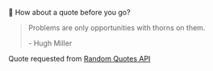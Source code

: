 📣 How about a quote before you go?

> Problems are only opportunities with thorns on them.
>
> <p>- Hugh Miller</p>

Quote requested from [Random Quotes API](https://github.com/lukePeavey/quotable)
